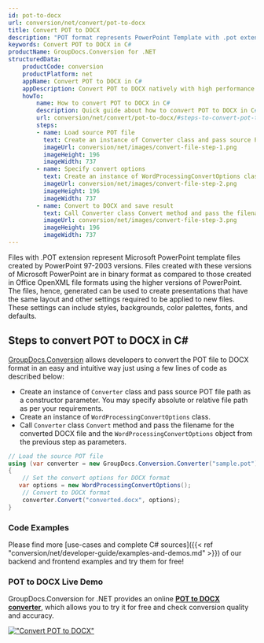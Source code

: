 ```yaml
---
id: pot-to-docx
url: conversion/net/convert/pot-to-docx
title: Convert POT to DOCX
description: "POT format represents PowerPoint Template with .pot extension. Learn how to convert POT to DOCX file programmatically in C# language using GroupDocs.Conversion for .NET library."
keywords: Convert POT to DOCX in C#
productName: GroupDocs.Conversion for .NET
structuredData:
    productCode: conversion
    productPlatform: net
    appName: Convert POT to DOCX in C#
    appDescription: Convert POT to DOCX natively with high performance using C# language and server side GroupDocs.Conversion for .NET APIs, without the use of any software like Microsoft or Open Office.
    howTo:
        name: How to convert POT to DOCX in C# 
        description: Quick guide about how to convert POT to DOCX in C# with high performance and accuracy.
        url: conversion/net/convert/pot-to-docx/#steps-to-convert-pot-to-docx-in-c
        steps:
        - name: Load source POT file 
          text: Create an instance of Converter class and pass source POT file path as a constructor parameter. You may specify absolute or relative file path as per your requirements. 
          imageUrl: conversion/net/images/convert-file-step-1.png
          imageHeight: 196
          imageWidth: 737
        - name: Specify convert options 
          text: Create an instance of WordProcessingConvertOptions class.
          imageUrl: conversion/net/images/convert-file-step-2.png
          imageHeight: 196
          imageWidth: 737
        - name: Convert to DOCX and save result 
          text: Call Converter class Convert method and pass the filename for the converted HTML file and the WordProcessingConvertOptions object from the previous step as parameters.
          imageUrl: conversion/net/images/convert-file-step-3.png
          imageHeight: 196
          imageWidth: 737
---
```


Files with .POT extension represent Microsoft PowerPoint template files created by PowerPoint 97-2003 versions. Files created with these versions of Microsoft PowerPoint are in binary format as compared to those created in Office OpenXML file formats using the higher versions of PowerPoint. The files, hence, generated can be used to create presentations that have the same layout and other settings required to be applied to new files. These settings can include styles, backgrounds, color palettes, fonts, and defaults.

## Steps to convert POT to DOCX in C#

[GroupDocs.Conversion](https://products.groupdocs.com/conversion/net) allows developers to convert the POT file to DOCX format in an easy and intuitive way just using a few lines of code as described below:

* Create an instance of `Converter` class and pass source POT file path as a constructor parameter. You may specify absolute or relative file path as per your requirements. 
* Create an instance of `WordProcessingConvertOptions` class.
* Call `Converter` class `Convert` method and pass the filename for the converted DOCX file and the `WordProcessingConvertOptions` object from the previous step as parameters.

```csharp
// Load the source POT file
using (var converter = new GroupDocs.Conversion.Converter("sample.pot"))
{
    // Set the convert options for DOCX format
   var options = new WordProcessingConvertOptions();
    // Convert to DOCX format
    converter.Convert("converted.docx", options);
}
```

### Code Examples

Please find more [use-cases and complete C# sources]({{< ref "conversion/net/developer-guide/examples-and-demos.md" >}}) of our backend and frontend examples and try them for free!

### POT to DOCX Live Demo

GroupDocs.Conversion for .NET provides an online [**POT to DOCX converter**](https://products.groupdocs.app/conversion/pot-to-docx), which allows you to try it for free and check conversion quality and accuracy.

[!["Convert POT to DOCX"](conversion/net/images/convert-to-docx/convert-pot-to-docx.png)](https://products.groupdocs.app/conversion/pot-to-docx)